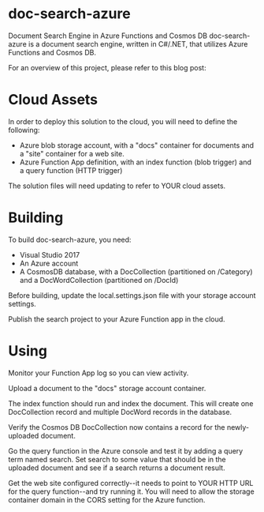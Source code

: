 # doc-search-azure
Document Search Engine in Azure Functions and Cosmos DB
doc-search-azure is a document search engine, written in C#/.NET, that utilizes Azure Functions and Cosmos DB.

For an overview of this project, please refer to this blog post:

# Cloud Assets

In order to deploy this solution to the cloud, you will need to define the following:
* Azure blob storage account, with a "docs" container for documents and a "site" container for a web site.
* Azure Function App definition, with an index function (blob trigger) and a query function (HTTP trigger)

The solution files will need updating to refer to YOUR cloud assets.

# Building

To build doc-search-azure, you need:
* Visual Studio 2017
* An Azure account
* A CosmosDB database, with a DocCollection (partitioned on /Category) and a DocWordCollection (partitioned on /DocId)

Before building, update the local.settings.json file with your storage account settings.

Publish the search project to your Azure Function app in the cloud.

# Using

Monitor your Function App log so you can view activity.

Upload a document to the "docs" storage account container. 

The index function should run and index the document. This will create one DocCollection record and multiple DocWord records in the database.

Verify the Cosmos DB DocCollection now contains a record for the newly-uploaded document.

Go the query function in the Azure console and test it by adding a query term named search. Set search to some value that should be in the uploaded document and see if a search returns a document result.

Get the web site configured correctly--it needs to point to YOUR HTTP URL for the query function--and try running it. You will need to allow the storage container domain in the CORS setting for the Azure function.


